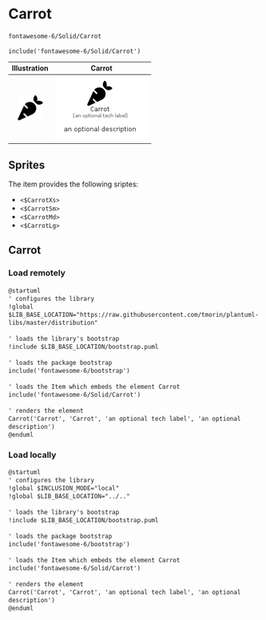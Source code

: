 # Carrot


```text
fontawesome-6/Solid/Carrot
```

```text
include('fontawesome-6/Solid/Carrot')
```



| Illustration | Carrot |
| :---: | :---: |
| ![illustration for Illustration](../../fontawesome-6/Solid/Carrot.png) | ![illustration for Carrot](../../fontawesome-6/Solid/Carrot.Local.png) |



## Sprites
The item provides the following sriptes:

- `<$CarrotXs>`
- `<$CarrotSm>`
- `<$CarrotMd>`
- `<$CarrotLg>`





## Carrot

### Load remotely
```plantuml
@startuml
' configures the library
!global $LIB_BASE_LOCATION="https://raw.githubusercontent.com/tmorin/plantuml-libs/master/distribution"

' loads the library's bootstrap
!include $LIB_BASE_LOCATION/bootstrap.puml

' loads the package bootstrap
include('fontawesome-6/bootstrap')

' loads the Item which embeds the element Carrot
include('fontawesome-6/Solid/Carrot')

' renders the element
Carrot('Carrot', 'Carrot', 'an optional tech label', 'an optional description')
@enduml
```

### Load locally
```plantuml
@startuml
' configures the library
!global $INCLUSION_MODE="local"
!global $LIB_BASE_LOCATION="../.."

' loads the library's bootstrap
!include $LIB_BASE_LOCATION/bootstrap.puml

' loads the package bootstrap
include('fontawesome-6/bootstrap')

' loads the Item which embeds the element Carrot
include('fontawesome-6/Solid/Carrot')

' renders the element
Carrot('Carrot', 'Carrot', 'an optional tech label', 'an optional description')
@enduml
```

